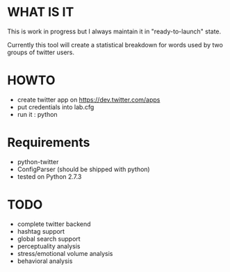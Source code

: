 WHAT IS IT
=====

This is work in progress but I always maintain it in "ready-to-launch"
state.

Currently this tool will create a statistical breakdown for words used by two
groups of twitter users. 

HOWTO
=====

* create twitter app on https://dev.twitter.com/apps
* put credentials into lab.cfg
* run it : python 

Requirements
====
* python-twitter
* ConfigParser (should be shipped with python) 
* tested on Python 2.7.3

TODO
====
* complete twitter backend
* hashtag support
* global search support
* perceptuality analysis 
* stress/emotional volume analysis
* behavioral analysis 

